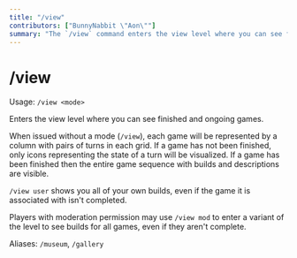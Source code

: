 ```yaml
---
title: "/view"
contributors: ["BunnyNabbit \"Aon\""]
summary: "The `/view` command enters the view level where you can see finished and ongoing games."
---
```

# /view
Usage: `/view <mode>`

Enters the view level where you can see finished and ongoing games.

When issued without a mode (`/view`), each game will be represented by a column with pairs of turns in each grid. If a game has not been finished, only icons representing the state of a turn will be visualized. If a game has been finished then the entire game sequence with builds and descriptions are visible.

`/view user` shows you all of your own builds, even if the game it is associated with isn't completed.

Players with moderation permission may use `/view mod` to enter a variant of the level to see builds for all games, even if they aren't complete.

Aliases: `/museum`, `/gallery`